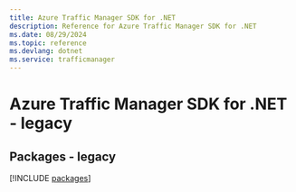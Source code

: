 ```yaml
---
title: Azure Traffic Manager SDK for .NET
description: Reference for Azure Traffic Manager SDK for .NET
ms.date: 08/29/2024
ms.topic: reference
ms.devlang: dotnet
ms.service: trafficmanager
---
```

# Azure Traffic Manager SDK for .NET - legacy
## Packages - legacy
[!INCLUDE [packages](traffic-manager-index.md)]